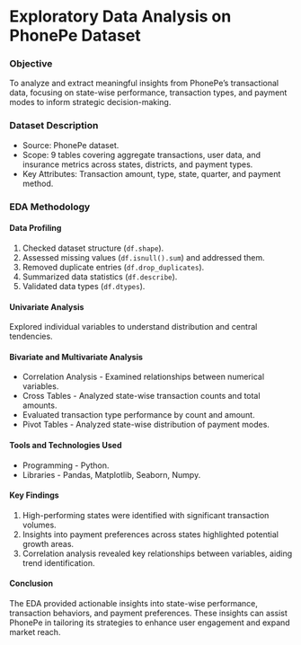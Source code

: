 # Exploratory Data Analysis on PhonePe Dataset
### Objective
To analyze and extract meaningful insights from PhonePe’s transactional data, focusing on state-wise performance, transaction types, and payment modes to inform strategic decision-making.

### Dataset Description
* Source: PhonePe dataset.
* Scope: 9 tables covering aggregate transactions, user data, and insurance metrics across states, districts, and payment types.
* Key Attributes: Transaction amount, type, state, quarter, and payment method.
### EDA Methodology

#### Data Profiling
1. Checked dataset structure (`df.shape`).  
2. Assessed missing values (`df.isnull().sum`) and addressed them.  
3. Removed duplicate entries (`df.drop_duplicates`).  
4. Summarized data statistics (`df.describe`).  
5. Validated data types (`df.dtypes`).  
         

#### Univariate Analysis
Explored individual variables to understand distribution and central tendencies.              

#### Bivariate and Multivariate Analysis

* Correlation Analysis - Examined relationships between numerical variables.
* Cross Tables - Analyzed state-wise transaction counts and total amounts.
* Evaluated transaction type performance by count and amount.
* Pivot Tables - Analyzed state-wise distribution of payment modes.

#### Tools and Technologies Used
* Programming - Python.
* Libraries - Pandas, Matplotlib, Seaborn, Numpy.

#### Key Findings
1. High-performing states were identified with significant transaction volumes.
2. Insights into payment preferences across states highlighted potential growth areas.
3. Correlation analysis revealed key relationships between variables, aiding trend identification.

#### Conclusion
The EDA provided actionable insights into state-wise performance, transaction behaviors, and payment preferences. These insights can assist PhonePe in tailoring its strategies to enhance user engagement and expand market reach.




